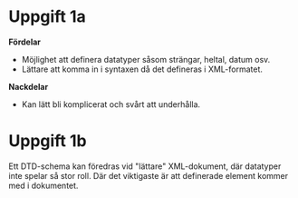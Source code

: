# Uppgift 1a

**Fördelar**

- Möjlighet att definera datatyper såsom strängar, heltal, datum osv.
- Lättare att komma in i syntaxen då det defineras i XML-formatet.

**Nackdelar**

- Kan lätt bli komplicerat och svårt att underhålla.

# Uppgift 1b

Ett DTD-schema kan föredras vid "lättare" XML-dokument, där datatyper inte spelar så stor roll. Där det viktigaste är att definerade element kommer med i dokumentet.
